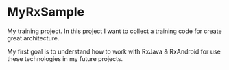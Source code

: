 # MyRxSample
My training project.
In this project I want to collect a training code for create great architecture.

My first goal is to understand how to work with RxJava & RxAndroid for use these technologies in my future projects.
